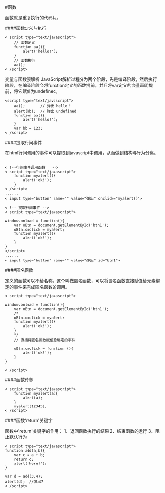 #函数

函数就是重复执行的代码片。

####函数定义与执行

```
< script type="text/javascript">
    // 函数定义
    function aa(){
        alert('hello!');
    }
    // 函数执行
    aa();
< /script>
```


变量与函数预解析 
JavaScript解析过程分为两个阶段，先是编译阶段，然后执行阶段，在编译阶段会将function定义的函数提前，并且将var定义的变量声明提前，将它赋值为undefined。

```
<script type="text/javascript">    
    aa();       // 弹出 hello！
    alert(bb);  // 弹出 undefined
    function aa(){
        alert('hello!');
    }
    var bb = 123;
< /script>
```

####提取行间事件 

在html行间调用的事件可以提取到javascript中调用，从而做到结构与行为分离。

```

< !--行间事件调用函数   -->
< script type="text/javascript">        
    function myalert(){
        alert('ok!');
    }
< /script>
......
< input type="button" name="" value="弹出" onclick="myalert()">

< !-- 提取行间事件 -->
< script type="text/javascript">

window.onload = function(){
    var oBtn = document.getElementById('btn1');
    oBtn.onclick = myalert;
    function myalert(){
        alert('ok!');
    }
}    
</script>
......
< input type="button" name="" value="弹出" id="btn1">
```

####匿名函数

定义的函数可以不给名称，这个叫做匿名函数，可以将匿名函数直接赋值给元素绑定的事件来完成匿名函数的调用。


```
< script type="text/javascript">

window.onload = function(){
    var oBtn = document.getElementById('btn1');
    /*
    oBtn.onclick = myalert;
    function myalert(){
        alert('ok!');
    }
    */
    // 直接将匿名函数赋值给绑定的事件

    oBtn.onclick = function (){
        alert('ok!');
    }
}

< /script>
```


####函数传参
 
```
< script type="text/javascript">
    function myalert(a){
        alert(a);
    }
    myalert(12345);
< /script>
```

####函数'return'关键字 

函数中'return'关键字的作用：
1、返回函数执行的结果
2、结束函数的运行
3、阻止默认行为

```
< script type="text/javascript">
function add(a,b){
    var c = a + b;
    return c;
    alert('here!');
}

var d = add(3,4);
alert(d);  //弹出7
< /script>
```

